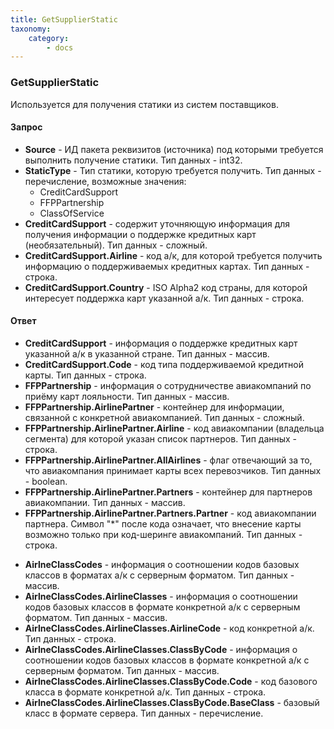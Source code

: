 ```yaml
---
title: GetSupplierStatic
taxonomy:
    category:
        - docs
---
```


### GetSupplierStatic

Используется для получения статики из систем поставщиков.

#### Запрос

-   **Source** - ИД пакета реквизитов (источника) под которыми требуется выполнить получение статики. Тип данных - int32.
-   **StaticType** - Тип статики, которую требуется получить. Тип данных - перечисление, возможные значения:
    -   CreditCardSupport
    -   FFPPartnership
    -   ClassOfService
-   **CreditCardSupport** - содержит уточняющую информация для получения информации о поддержке кредитных карт (необязательный). Тип данных - сложный.
-   **CreditCardSupport.Airline** - код а/к, для которой требуется получить информацию о поддерживаемых кредитных картах. Тип данных - строка.
-   **CreditCardSupport.Country** - ISO Alpha2 код страны, для которой интересует поддержка карт указанной а/к. Тип данных - строка.

#### Ответ

-   **CreditCardSupport** - информация о поддержке кредитных карт указанной а/к в указанной стране. Тип данных - массив.
-   **CreditCardSupport.Code** - код типа поддерживаемой кредитной карты. Тип данных - строка.
-   **FFPPartnership** - информация о сотрудничестве авиакомпаний по приёму карт лояльности. Тип данных - массив.
-   **FFPPartnership.AirlinePartner** - контейнер для информации, связанной с конкретной авиакомпанией. Тип данных - сложный.
-   **FFPPartnership.AirlinePartner.Airline** - код авиакомпании (владельца сегмента) для которой указан список партнеров. Тип данных - строка.
-   **FFPPartnership.AirlinePartner.AllAirlines** - флаг отвечающий за то, что авиакомпания принимает карты всех перевозчиков. Тип данных - boolean.
-   **FFPPartnership.AirlinePartner.Partners** - контейнер для партнеров авиакомпании. Тип данных - массив.
-   **FFPPartnership.AirlinePartner.Partners.Partner** - код авиакомпании партнера. Символ "\*" после кода означает, что внесение карты возможно только при код-шеринге авиакомпаний. Тип данных - строка.

<!-- -->

-   **AirlneClassCodes** - информация о соотношении кодов базовых классов в форматах а/к с серверным форматом. Тип данных - массив.
-   **AirlneClassCodes.AirlineClasses** - информация о соотношении кодов базовых классов в формате конкретной а/к с серверным форматом. Тип данных - массив.
-   **AirlneClassCodes.AirlineClasses.AirlineCode** - код конкретной а/к. Тип данных - строка.
-   **AirlneClassCodes.AirlineClasses.ClassByCode** - информация о соотношении кодов базовых классов в формате конкретной а/к с серверным форматом. Тип данных - массив.
-   **AirlneClassCodes.AirlineClasses.ClassByCode.Code** - код базового класса в формате конкретной а/к. Тип данных - строка.
-   **AirlneClassCodes.AirlineClasses.ClassByCode.BaseClass** - базовый класс в формате сервера. Тип данных - перечисление.
